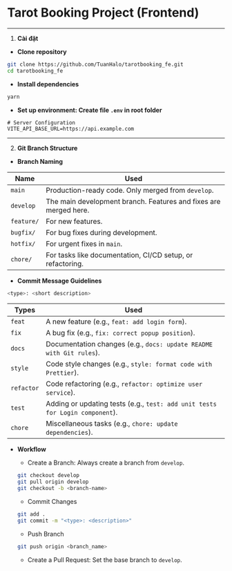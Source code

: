 # Tarot Booking Project (Frontend)
---
1. __Cài đặt__
- __Clone repository__
```bash
git clone https://github.com/TuanHalo/tarotbooking_fe.git
cd tarotbooking_fe
```

- __Install dependencies__
```bash
yarn
```

- __Set up environment: Create file `.env` in root folder__
```env
# Server Configuration
VITE_API_BASE_URL=https://api.example.com
```
---
2. __Git Branch Structure__
- __Branch Naming__

| Name | Used |
|------|------|
|`main`|Production-ready code. Only merged from `develop`.|
|`develop`|The main development branch. Features and fixes are merged here.|
|`feature/`|For new features.|
|`bugfix/`|For bug fixes during development.|
|`hotfix/`|For urgent fixes in `main`.|
|`chore/`|For tasks like documentation, CI/CD setup, or refactoring.|

- __Commit Message Guidelines__
```bash
<type>: <short description>
```

| Types | Used |
|-------|------|
|`feat`|A new feature (e.g., `feat: add login form`).|
|`fix`|A bug fix (e.g., `fix: correct popup position`).|
|`docs`|Documentation changes (e.g., `docs: update README with Git rules`).|
|`style`|Code style changes (e.g., `style: format code with Prettier`).|
|`refactor`|Code refactoring (e.g., `refactor: optimize user service`).|
|`test`|Adding or updating tests (e.g., `test: add unit tests for Login component`).|
|`chore`|Miscellaneous tasks (e.g., `chore: update dependencies`).|

- __Workflow__
  - Create a Branch: Always create a branch from `develop`.
  ```bash
  git checkout develop
  git pull origin develop
  git checkout -b <branch-name>
  ```

  - Commit Changes
  ```bash
  git add .
  git commit -m "<type>: <description>"
  ```

  - Push Branch
  ```bash
  git push origin <branch_name>
  ```

  - Create a Pull Request: Set the base branch to `develop`.